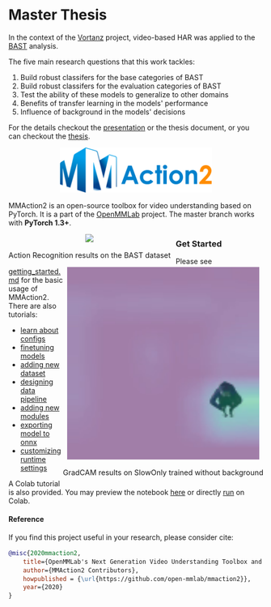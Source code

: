 # Master Thesis

In the context of the [Vortanz](https://vortanz.ai/#/de) project, video-based HAR was applied to the [BAST](https://bast.neuroges-bast.info/) analysis.

The five main research questions that this work tackles:

1. Build robust classifers for the base categories of BAST
2. Build robust classifers for the evaluation categories of BAST
3. Test the ability of these models to generalize to other domains
4. Benefits of transfer learning in the models' performance
5. Influence of background in the models' decisions

For the details checkout the [presentation]() or the thesis document, or you can checkout the [thesis]().


<div align="center">
  <img src="https://github.com/rlleshi/thesis-har/blob/master/resources/mmaction2_logo.png" width="300"/>
</div>

MMAction2 is an open-source toolbox for video understanding based on PyTorch.
It is a part of the [OpenMMLab](http://openmmlab.org/) project. The master branch works with **PyTorch 1.3+**.

<div align="center">
  <div style="float:left;margin-right:10px;">
  <img src="https://github.com/rlleshi/thesis-har/blob/master/resources/bast_eval.gif" width="380px"><br>
    <p style="font-size:1.5vw;">Action Recognition results on the BAST dataset</p>
  </div>
  <div style="float:right;margin-right:0px;">
  <img src="https://github.com/rlleshi/thesis-har/blob/master/resources/gradcam.gif" width="380px"><br>
    <p style="font-size:1.5vw;">GradCAM results on SlowOnly trained without background</p>
  </div>
</div>

### Get Started

Please see [getting_started.md](docs/getting_started.md) for the basic usage of MMAction2.
There are also tutorials:

- [learn about configs](docs/tutorials/1_config.md)
- [finetuning models](docs/tutorials/2_finetune.md)
- [adding new dataset](docs/tutorials/3_new_dataset.md)
- [designing data pipeline](docs/tutorials/4_data_pipeline.md)
- [adding new modules](docs/tutorials/5_new_modules.md)
- [exporting model to onnx](docs/tutorials/6_export_model.md)
- [customizing runtime settings](docs/tutorials/7_customize_runtime.md)

A Colab tutorial is also provided. You may preview the notebook [here](demo/mmaction2_tutorial.ipynb) or directly [run](https://colab.research.google.com/github/open-mmlab/mmaction2/blob/master/demo/mmaction2_tutorial.ipynb) on Colab.

#### Reference

If you find this project useful in your research, please consider cite:

```BibTeX
@misc{2020mmaction2,
    title={OpenMMLab's Next Generation Video Understanding Toolbox and Benchmark},
    author={MMAction2 Contributors},
    howpublished = {\url{https://github.com/open-mmlab/mmaction2}},
    year={2020}
}
```
